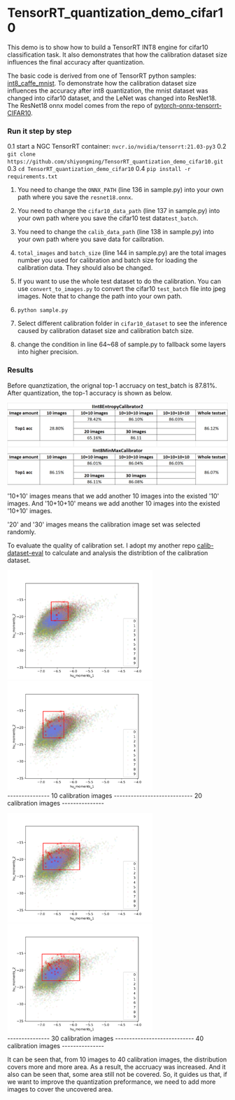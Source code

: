 # TensorRT_quantization_demo_cifar10
This demo is to show how to build a TensorRT INT8 engine for cifar10 classification task. 
It also demonstrates that how the calibration dataset size influences the final accuracy after quantization.


The basic code is derived from one of TensorRT python samples: [int8_caffe_mnist](https://github.com/NVIDIA/TensorRT/tree/master/samples/python/int8_caffe_mnist).
To demonstrate how the calibration dataset size influences the accuracy after int8 quantization, 
the mnist dataset was changed into cifar10 dataset, and the LeNet was changed into ResNet18.
The ResNet18 onnx model comes from the repo of [pytorch-onnx-tensorrt-CIFAR10](https://github.com/shiyongming/pytorch-onnx-tensorrt-CIFAR10).


### Run it step by step
0.1 start a NGC TensorRT container: `nvcr.io/nvidia/tensorrt:21.03-py3`
0.2 `git clone https://github.com/shiyongming/TensorRT_quantization_demo_cifar10.git`
0.3 `cd TensorRT_quantization_demo_cifar10`
0.4 ```pip install -r requirements.txt``` 
1. You need to change the `ONNX_PATH` (line 136 in sample.py) into your own path where you save the `resnet18.onnx`.
2. You need to change the `cifar10_data_path` (line 137 in sample.py) into your own path where you save the cifar10 test data`test_batch`.
3. You need to change the `calib_data_path` (line 138 in sample.py) into your own path where you save data for cailbration.
4. `total_images` and `batch_size` (line 144 in sample.py) are the total images number you used for calibration and batch size for loading the calibration data. 
   They should also be changed.
    
5. If you want to use the whole test dataset to do the calibration. You can use `convert_to_images.py` to convert the cifar10 `test_batch` file into jpeg images. 
   Note that to change the path into your own path.

6. ```python sample.py```


7. Select different calibration folder in `cifar10_dataset` to see the inference caused by calibration dataset size and calibration batch size.


8. change the condition in line 64~68 of sample.py to fallback some layers into higher precision.


### Results
Before quanztization, the orignal top-1 accruacy on test_batch is 87.81%. After quantization, the top-1 accuracy is shown as below.

![img_1.png](img_1.png)

'10+10' images means that we add another 10 images into the existed '10' images. And '10+10+10' means we add another 10 images into the existed '10+10' images. 

'20' and '30' images means the calibration image set was selected randomly.

To evaluate the quality of calibration set. I adopt my another repo [calib-dataset-eval](https://github.com/shiyongming/calib-dataset-eval) 
to calculate and analysis the distribtion of the calibration dataset.



<img src="cifar10_data/calib_dataset_10.png" height="250" alt="calib number = 10"/> <img src="cifar10_data/calib_dataset_20.png" height="250" alt="calib number = 20"/><br/>
--------------- 10 calibration images ---------------------------- 20 calibration images ---------------<br/>

<img src="cifar10_data/calib_dataset_30.png" height="250" alt="calib number = 30"/> <img src="cifar10_data/calib_dataset_40.png" height="250" alt="calib number = 40"/><br/>
--------------- 30 calibration images ---------------------------- 40 calibration images ---------------<br/>

It can be seen that, from 10 images to 40 calibration images, the distribution covers more and more area.
As a result, the accruacy was increased. And it also can be seen that, some area still not be covered.
So, it guides us that, if we want to improve the quantization preformance, we need to add more images to cover the uncovered area.